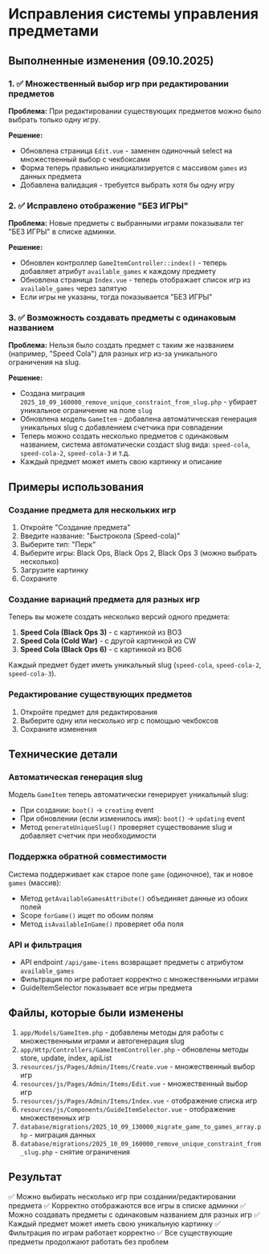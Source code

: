 # Исправления системы управления предметами

## Выполненные изменения (09.10.2025)

### 1. ✅ Множественный выбор игр при редактировании предметов

**Проблема:** При редактировании существующих предметов можно было выбрать только одну игру.

**Решение:**
- Обновлена страница `Edit.vue` - заменен одиночный select на множественный выбор с чекбоксами
- Форма теперь правильно инициализируется с массивом `games` из данных предмета
- Добавлена валидация - требуется выбрать хотя бы одну игру

### 2. ✅ Исправлено отображение "БЕЗ ИГРЫ"

**Проблема:** Новые предметы с выбранными играми показывали тег "БЕЗ ИГРЫ" в списке админки.

**Решение:**
- Обновлен контроллер `GameItemController::index()` - теперь добавляет атрибут `available_games` к каждому предмету
- Обновлена страница `Index.vue` - теперь отображает список игр из `available_games` через запятую
- Если игры не указаны, тогда показывается "БЕЗ ИГРЫ"

### 3. ✅ Возможность создавать предметы с одинаковым названием

**Проблема:** Нельзя было создать предмет с таким же названием (например, "Speed Cola") для разных игр из-за уникального ограничения на slug.

**Решение:**
- Создана миграция `2025_10_09_160000_remove_unique_constraint_from_slug.php` - убирает уникальное ограничение на поле `slug`
- Обновлена модель `GameItem` - добавлена автоматическая генерация уникальных slug с добавлением счетчика при совпадении
- Теперь можно создать несколько предметов с одинаковым названием, система автоматически создаст slug вида: `speed-cola`, `speed-cola-2`, `speed-cola-3` и т.д.
- Каждый предмет может иметь свою картинку и описание

## Примеры использования

### Создание предмета для нескольких игр

1. Откройте "Создание предмета"
2. Введите название: "Быстрокола (Speed-cola)"
3. Выберите тип: "Перк"
4. Выберите игры: Black Ops, Black Ops 2, Black Ops 3 (можно выбрать несколько)
5. Загрузите картинку
6. Сохраните

### Создание вариаций предмета для разных игр

Теперь вы можете создать несколько версий одного предмета:

1. **Speed Cola (Black Ops 3)** - с картинкой из BO3
2. **Speed Cola (Cold War)** - с другой картинкой из CW
3. **Speed Cola (Black Ops 6)** - с картинкой из BO6

Каждый предмет будет иметь уникальный slug (`speed-cola`, `speed-cola-2`, `speed-cola-3`).

### Редактирование существующих предметов

1. Откройте предмет для редактирования
2. Выберите одну или несколько игр с помощью чекбоксов
3. Сохраните изменения

## Технические детали

### Автоматическая генерация slug

Модель `GameItem` теперь автоматически генерирует уникальный slug:
- При создании: `boot()` → `creating` event
- При обновлении (если изменилось имя): `boot()` → `updating` event
- Метод `generateUniqueSlug()` проверяет существование slug и добавляет счетчик при необходимости

### Поддержка обратной совместимости

Система поддерживает как старое поле `game` (одиночное), так и новое `games` (массив):
- Метод `getAvailableGamesAttribute()` объединяет данные из обоих полей
- Scope `forGame()` ищет по обоим полям
- Метод `isAvailableInGame()` проверяет оба поля

### API и фильтрация

- API endpoint `/api/game-items` возвращает предметы с атрибутом `available_games`
- Фильтрация по игре работает корректно с множественными играми
- GuideItemSelector показывает все игры предмета

## Файлы, которые были изменены

1. `app/Models/GameItem.php` - добавлены методы для работы с множественными играми и автогенерация slug
2. `app/Http/Controllers/GameItemController.php` - обновлены методы store, update, index, apiList
3. `resources/js/Pages/Admin/Items/Create.vue` - множественный выбор игр
4. `resources/js/Pages/Admin/Items/Edit.vue` - множественный выбор игр
5. `resources/js/Pages/Admin/Items/Index.vue` - отображение списка игр
6. `resources/js/Components/GuideItemSelector.vue` - отображение множественных игр
7. `database/migrations/2025_10_09_130000_migrate_game_to_games_array.php` - миграция данных
8. `database/migrations/2025_10_09_160000_remove_unique_constraint_from_slug.php` - снятие ограничения

## Результат

✅ Можно выбирать несколько игр при создании/редактировании предмета
✅ Корректно отображаются все игры в списке админки
✅ Можно создавать предметы с одинаковым названием для разных игр
✅ Каждый предмет может иметь свою уникальную картинку
✅ Фильтрация по играм работает корректно
✅ Все существующие предметы продолжают работать без проблем

